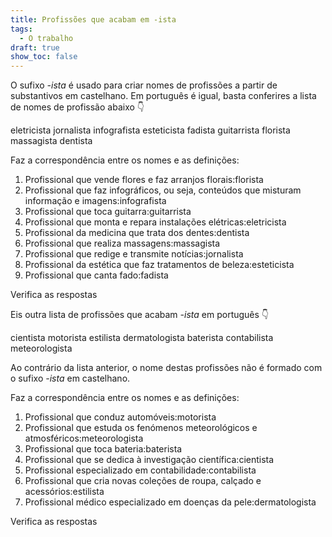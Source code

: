 ```yaml
---
title: Profissões que acabam em -ista
tags:
  - O trabalho
draft: true
show_toc: false
---
```

O sufixo *-ista* é usado para criar nomes de profissões a partir de substantivos em castelhano. Em português é igual, basta conferires a lista de nomes de profissão abaixo 👇

<e-layout> 
<e-tag color=1>eletricista</e-tag>
<e-tag color=1>jornalista</e-tag>
<e-tag color=1>infografista</e-tag>
<e-tag color=1>esteticista</e-tag>
<e-tag color=1>fadista</e-tag>
<e-tag color=1>guitarrista</e-tag>
<e-tag color=1>florista</e-tag>
<e-tag color=1>massagista</e-tag>
<e-tag color=1>dentista</e-tag>
</e-layout> 

Faz a correspondência entre os nomes e as definições:

1. Profissional que vende flores e faz arranjos florais:<e-answer>florista</e-answer>
2. Profissional que faz infográficos, ou seja, conteúdos que misturam informação e imagens:<e-answer>infografista</e-answer>
3. Profissional que toca guitarra:<e-answer>guitarrista</e-answer>
4. Profissional que monta e repara instalações elétricas:<e-answer>eletricista</e-answer>
5. Profissional da medicina que trata dos dentes:<e-answer>dentista</e-answer>
6. Profissional que realiza massagens:<e-answer>massagista</e-answer>
7. Profissional que redige e transmite notícias:<e-answer>jornalista</e-answer>
8. Profissional da estética que faz tratamentos de beleza:<e-answer>esteticista</e-answer>
9. Profissional que canta fado:<e-answer>fadista</e-answer> 

<e-validate>Verifica as respostas</e-validate>

Eis outra lista de profissões que acabam  *-ista* em português 👇

<e-layout> 
<e-tag color=2>cientista</e-tag>
<e-tag color=2>motorista</e-tag>
<e-tag color=2>estilista</e-tag>
<e-tag color=2>dermatologista</e-tag>
<e-tag color=2>baterista</e-tag>
<e-tag color=2>contabilista</e-tag>
<e-tag color=2>meteorologista</e-tag>
</e-layout> 

Ao contrário da lista anterior, o nome destas profissões não é formado com o sufixo *-ista* em castelhano.

Faz a correspondência entre os nomes e as definições:

1. Profissional que conduz automóveis:<e-answer>motorista</e-answer>
2. Profissional que estuda os fenómenos meteorológicos e atmosféricos:<e-answer>meteorologista</e-answer>
3. Profissional que toca bateria:<e-answer>baterista</e-answer>
4. Profissional que se dedica à investigação científica:<e-answer>cientista</e-answer>
5. Profissional especializado em contabilidade:<e-answer>contabilista</e-answer>
6. Profissional que cria novas coleções de roupa, calçado e acessórios:<e-answer>estilista</e-answer>
7. Profissional médico especializado em doenças da pele:<e-answer>dermatologista</e-answer>

<e-validate>Verifica as respostas</e-validate>
